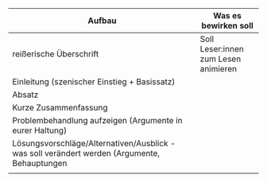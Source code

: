 | Aufbau                                                                                       | Was es bewirken soll                 |
| -------------------------------------------------------------------------------------------- | ------------------------------------ |
| reißerische Überschrift                                                                      | Soll Leser:innen zum Lesen animieren |
| Einleitung (szenischer Einstieg + Basissatz)                                                 |                                      |
| Absatz                                                                                       |                                      |
| Kurze Zusammenfassung                                                                        |                                      |
| Problembehandlung aufzeigen (Argumente in eurer Haltung)                                     |                                      |
| Lösungsvorschläge/Alternativen/Ausblick - was soll verändert werden (Argumente, Behauptungen |                                      |
|                                                                                              |                                      |
